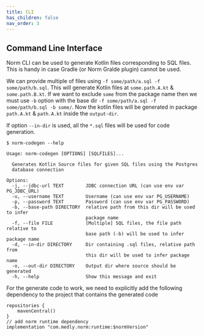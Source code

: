 ```yaml
---
title: CLI
has_children: false
nav_order: 3
---
```


## Command Line Interface

Norm CLI can be used to generate Kotlin files corresponding to SQL files. This is handy in case Gradle (or Norm Gralde plugin) cannot be used.

We can provide multiple of files using  `-f some/path/a.sql -f some/path/b.sql`. This will generate Kotlin files
at `some.path.A.kt` & `some.path.B.kt`. If we want to exclude `some` from the package name then we must use `-b` option 
with the base dir `-f some/path/a.sql -f some/path/b.sql -b some/`. Now the kotlin files will be generated in package
`path.A.kt` & `path.A.kt` inside the `output-dir`.

If option `--in-dir` is used, all the `*.sql` files will be used for code generation.

```terminal
$ norm-codegen --help

Usage: norm-codegen [OPTIONS] [SQLFILES]...

  Generates Kotlin Source files for given SQL files using the Postgres
  database connection

Options:
  -j, --jdbc-url TEXT        JDBC connection URL (can use env var PG_JDBC_URL)
  -u, --username TEXT        Username (can use env var PG_USERNAME)
  -p, --password TEXT        Password (can use env var PG_PASSWORD)
  -b, --base-path DIRECTORY  relative path from this dir will be used to infer
                             package name
  -f, --file FILE            [Multiple] SQL files, the file path relative to
                             base path (-b) will be used to infer package name
  -d, --in-dir DIRECTORY     Dir containing .sql files, relative path from
                             this dir will be used to infer package name
  -o, --out-dir DIRECTORY    Output dir where source should be generated
  -h, --help                 Show this message and exit

```


For the generate code to work, we need to explicitly add the following dependency to the project that contains the generated code

```
repositories {		
    mavenCentral()
}
// add norm runtime dependency
implementation "com.medly.norm:runtime:$normVersion"
```
